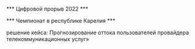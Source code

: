 *** Цифровой прорыв 2022 *** 

*** Чемпионат в республике Карелия ***

решение кейса: Прогнозирование оттока пользователей провайдера телекоммуникационных услуг»
